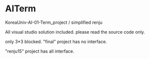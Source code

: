 # AITerm
KoreaUniv-AI-01-Term_project / simplified renju

All visual studio solution included. please read the source code only.

only 3*3 blocked. "final" project has no interface.

"renju15" project has all interface.
